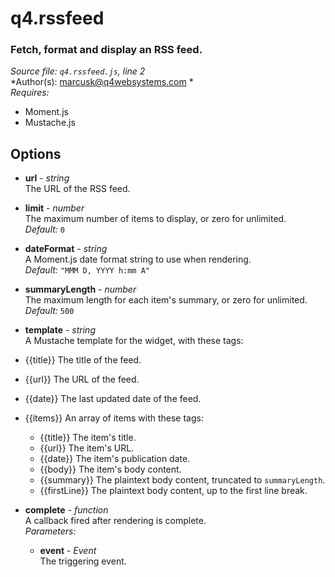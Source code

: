 # q4.rssfeed

### Fetch, format and display an RSS feed.

*Source file: `q4.rssfeed.js`, line 2*  
*Author(s): marcusk@q4websystems.com *  
*Requires:*
- Moment.js
- Mustache.js


## Options
- **url** - *string*  
The URL of the RSS feed.  

- **limit** - *number*  
The maximum number of items to display, or zero for unlimited.  
*Default:* `0`  

- **dateFormat** - *string*  
A Moment.js date format string to use when rendering.  
*Default:* `"MMM D, YYYY h:mm A"`  

- **summaryLength** - *number*  
The maximum length for each item's summary, or zero for unlimited.  
*Default:* `500`  

- **template** - *string*  
A Mustache template for the widget, with these tags:
- {{title}} The title of the feed.
- {{url}}   The URL of the feed.
- {{date}}  The last updated date of the feed.
- {{items}} An array of items with these tags:
    - {{title}}     The item's title.
    - {{url}}       The item's URL.
    - {{date}}      The item's publication date.
    - {{body}}      The item's body content.
    - {{summary}}   The plaintext body content, truncated to `summaryLength`.
    - {{firstLine}} The plaintext body content, up to the first line break.  

- **complete** - *function*  
A callback fired after rendering is complete.  
*Parameters:*
    - **event** - *Event*  
    The triggering event.


